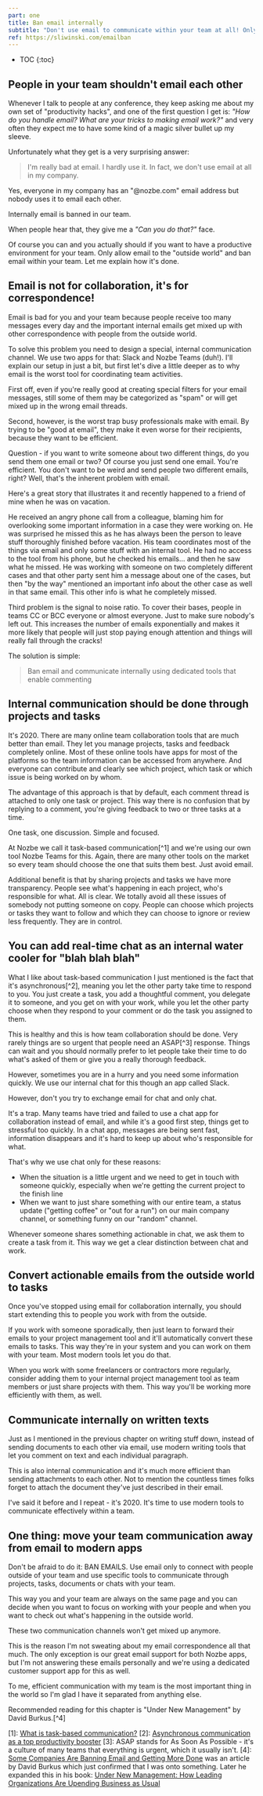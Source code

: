 ```yaml
---
part: one
title: Ban email internally
subtitle: "Don't use email to communicate within your team at all! Only with the outside world!"
ref: https://sliwinski.com/emailban
---
```


* TOC
{:toc}

## People in your team shouldn't email each other

Whenever I talk to people at any conference, they keep asking me about my own set of "productivity hacks", and one of the first question I get is: *"How do you handle email? What are your tricks to making email work?"* and very often they expect me to have some kind of a magic silver bullet up my sleeve.

Unfortunately what they get is a very surprising answer:

> I'm really bad at email. I hardly use it. In fact, we don't use email at all in my company.

Yes, everyone in my company has an "@nozbe.com" email address but nobody uses it to email each other.

Internally email is banned in our team.

When people hear that, they give me a *"Can you do that?"* face. 

Of course you can and you actually should if you want to have a productive environment for your team. Only allow email to the "outside world" and ban email within your team. Let me explain how it's done.

## Email is not for collaboration, it's for correspondence!

Email is bad for you and your team because people receive too many messages every day and the important internal emails get mixed up with other correspondence with people from the outside world.

To solve this problem you need to design a special, internal communication channel. We use two apps for that: Slack and Nozbe Teams (duh!). I'll explain our setup in just a bit, but first let's dive a little deeper as to why email is the worst tool for coordinating team activities.

First off, even if you're really good at creating special filters for your email messages, still some of them may be categorized as "spam" or will get mixed up in the wrong email threads.

Second, however, is the worst trap busy professionals make with email. By trying to be "good at email", they make it even worse for their recipients, because they want to be efficient.

Question - if you want to write someone about two different things, do you send them one email or two? Of course you just send one email. You're efficient. You don't want to be weird and send people two different emails, right? Well, that's the inherent problem with email.

Here's a great story that illustrates it and recently happened to a friend of mine when he was on vacation.

He received an angry phone call from a colleague, blaming him for overlooking some important information in a case they were working on. He was surprised he missed this as he has always been the person to leave stuff thoroughly finished before vacation. His team coordinates most of the things via email and only some stuff with an internal tool. He had no access to the tool from his phone, but he checked his emails... and then he saw what he missed. He was working with someone on two completely different cases and that other party sent him a message about one of the cases, but then "by the way" mentioned an important info about the other case as well in that same email. This other info is what he completely missed.

Third problem is the signal to noise ratio. To cover their bases, people in teams CC or BCC everyone or almost everyone. Just to make sure nobody's left out. This increases the number of emails exponentially and makes it more likely that people will just stop paying enough attention and things will really fall through the cracks!

The solution is simple:

> Ban email and communicate internally using dedicated tools that enable commenting

## Internal communication should be done through projects and tasks

It's 2020. There are many online team collaboration tools that are much better than email. They let you manage projects, tasks and feedback completely online. Most of these online tools have apps for most of the platforms so the team information can be accessed from anywhere. And everyone can contribute and clearly see which project, which task or which issue is being worked on by whom.

The advantage of this approach is that by default, each comment thread is attached to only one task or project. This way there is no confusion that by replying to a comment, you're giving feedback to two or three tasks at a time.

One task, one discussion. Simple and focused.

At Nozbe we call it task-based communication[^1] and we're using our own tool Nozbe Teams for this. Again, there are many other tools on the market so every team should choose the one that suits them best. Just avoid email.

Additional benefit is that by sharing projects and tasks we have more transparency. People see what's happening in each project, who's responsible for what. All is clear. We totally avoid all these issues of somebody not putting someone on copy. People can choose which projects or tasks they want to follow and which they can choose to ignore or review less frequently. They are in control.

## You can add real-time chat as an internal water cooler for "blah blah blah"

What I like about task-based communication I just mentioned is the fact that it's asynchronous[^2], meaning you let the other party take time to respond to you. You just create a task, you add a thoughtful comment, you delegate it to someone, and you get on with your work, while you let the other party choose when they respond to your comment or do the task you assigned to them.

This is healthy and this is how team collaboration should be done. Very rarely things are so urgent that people need an ASAP[^3] response. Things can wait and you should normally prefer to let people take their time to do what's asked of them or give you a really thorough feedback.

However, sometimes you are in a hurry and you need some information quickly. We use our internal chat for this though an app called Slack.

However, don't you try to exchange email for chat and only chat.

It's a trap. Many teams have tried and failed to use a chat app for collaboration instead of email, and while it's a good first step, things get to stressful too quickly. In a chat app, messages are being sent fast, information disappears and it's hard to keep up about who's responsible for what.

That's why we use chat only for these reasons:

- When the situation is a little urgent and we need to get in touch with someone quickly, especially when we're getting the current project to the finish line
- When we want to just share something with our entire team, a status update ("getting coffee" or "out for a run") on our main company channel, or something funny on our "random" channel.

Whenever someone shares something actionable in chat, we ask them to create a task from it. This way we get a clear distinction between chat and work.

## Convert actionable emails from the outside world to tasks

Once you've stopped using email for collaboration internally, you should start extending this to people you work with from the outside.

If you work with someone sporadically, then just learn to forward their emails to your project management tool and it'll automatically convert these emails to tasks. This way they're in your system and you can work on them with your team. Most modern tools let you do that.

When you work with some freelancers or contractors more regularly, consider adding them to your internal project management tool as team members or just share projects with them. This way you'll be working more efficiently with them, as well.

## Communicate internally on written texts

Just as I mentioned in the previous chapter on writing stuff down, instead of sending documents to each other via email, use modern writing tools that let you comment on text and each individual paragraph.

This is also internal communication and it's much more efficient than sending attachments to each other. Not to mention the countless times folks forget to attach the document they've just described in their email.

I've said it before and I repeat - it's 2020. It's time to use modern tools to communicate effectively within a team.

## One thing: move your team communication away from email to modern apps

Don't be afraid to do it: BAN EMAILS. Use email only to connect with people outside of your team and use specific tools to communicate through projects, tasks, documents or chats with your team.

This way you and your team are always on the same page and you can decide when you want to focus on working with your people and when you want to check out what's happening in the outside world.

These two communication channels won't get mixed up anymore.

This is the reason I'm not sweating about my email correspondence all that much. The only exception is our great email support for both Nozbe apps, but I'm not answering these emails personally and we're using a dedicated customer support app for this as well.

To me, efficient communication with my team is the most important thing in the world so I'm glad I have it separated from anything else.

Recommended reading for this chapter is "Under New Management" by David Burkus.[^4]

[1]: [What is task-based communication?](https://nozbe.com/blog/task-based-communication)
[2]: [Asynchronous communication as a top productivity booster](https://nozbe.com/blog/asynchronous/)
[3]: ASAP stands for As Soon As Possible - it's a culture of many teams that everything is urgent, which it usually isn't.
[4]: [Some Companies Are Banning Email and Getting More Done](https://hbr.org/2016/06/some-companies-are-banning-email-and-getting-more-done) was an article by David Burkus which just confirmed that I was onto something. Later he expanded this in his book: [Under New Management: How Leading Organizations Are Upending Business as Usual](https://davidburkus.com/books/under-new-management/)